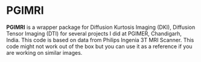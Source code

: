 # PGIMRI

**PGIMRI** is a wrapper package for Diffusion Kurtosis Imaging (DKI), Diffusion Tensor Imaging (DTI) for several projects I did at PGIMER, Chandigarh, India. This code is based on data from Philips Ingenia 3T MRI Scanner. This code might not work out of the box but you can use it as a reference if you are working on similar images.